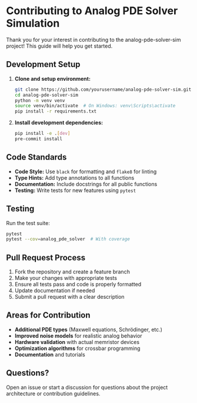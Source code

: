 # Contributing to Analog PDE Solver Simulation

Thank you for your interest in contributing to the analog-pde-solver-sim project! This guide will help you get started.

## Development Setup

1. **Clone and setup environment:**
   ```bash
   git clone https://github.com/yourusername/analog-pde-solver-sim.git
   cd analog-pde-solver-sim
   python -m venv venv
   source venv/bin/activate  # On Windows: venv\Scripts\activate
   pip install -r requirements.txt
   ```

2. **Install development dependencies:**
   ```bash
   pip install -e .[dev]
   pre-commit install
   ```

## Code Standards

- **Code Style:** Use `black` for formatting and `flake8` for linting
- **Type Hints:** Add type annotations to all functions
- **Documentation:** Include docstrings for all public functions
- **Testing:** Write tests for new features using `pytest`

## Testing

Run the test suite:
```bash
pytest
pytest --cov=analog_pde_solver  # With coverage
```

## Pull Request Process

1. Fork the repository and create a feature branch
2. Make your changes with appropriate tests
3. Ensure all tests pass and code is properly formatted
4. Update documentation if needed
5. Submit a pull request with a clear description

## Areas for Contribution

- **Additional PDE types** (Maxwell equations, Schrödinger, etc.)
- **Improved noise models** for realistic analog behavior
- **Hardware validation** with actual memristor devices
- **Optimization algorithms** for crossbar programming
- **Documentation** and tutorials

## Questions?

Open an issue or start a discussion for questions about the project architecture or contribution guidelines.
